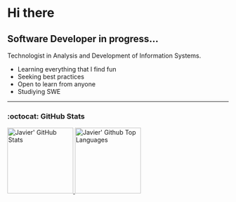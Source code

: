 # Hi there

## Software Developer in progress...

Technologist in Analysis and Development of Information Systems.

- Learning everything that I find fun
- Seeking best practices
- Open to learn from anyone
- Studiying SWE

---

### :octocat: GitHub Stats

<a href="https://github.com/jwar28">
  <img alt="Javier' GitHub Stats" height="150rem" src="https://github-readme-stats.vercel.app/api?username=jwar28&count_private=true&show_icons=true&include_all_commits=true&hide_border=true&title_color=ffff&icon_color=58a6ff&text_color=c9d1d9&bg_color=0d1117" />
</a>
<a href="https://github.com/jwar28?tab=repositories&type=source">
  <img alt= "Javier' Github Top Languages" height="150rem" src="https://github-readme-stats.vercel.app/api/top-langs/?username=jwar28&layout=compact&hide_border=true&title_color=ffff&icon_color=58a6ff&text_color=c9d1d9&bg_color=0d1117&langs_count=6" />
</a>
